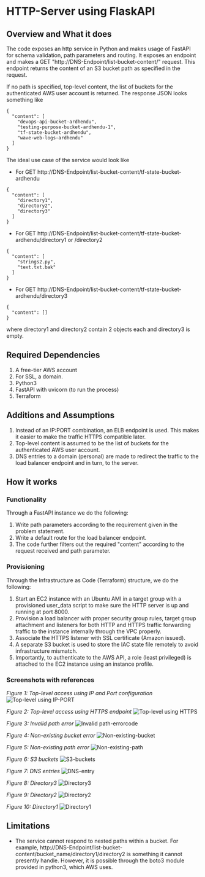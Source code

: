 # HTTP-Server using FlaskAPI

## Overview and What it does
The code exposes an http service in Python and makes usage of FastAPI for schema validation, path parameters and routing. It exposes an endpoint and makes a GET "http://DNS-Endpoint/list-bucket-content/<path>" request. This endpoint returns the content of an S3 bucket path as specified in the request. 


If no path is specified, top-level content, the list of buckets for the authenticated AWS user account is returned. The response JSON looks something like
```
{
  "content": [
    "devops-api-bucket-ardhendu",
    "testing-purpose-bucket-ardhendu-1",
    "tf-state-bucket-ardhendu",
    "wave-web-logs-ardhendu"
  ]
}
```
The ideal use case of the service would look like

* For GET http://DNS-Endpoint/list-bucket-content/tf-state-bucket-ardhendu
```
{
  "content": [
    "directory1",
    "directory2",
    "directory3"
  ]
}
```

* For GET http://DNS-Endpoint/list-bucket-content/tf-state-bucket-ardhendu/directory1 or /directory2
```
{
  "content": [
    "strings2.py",
    "text.txt.bak"
  ]
}
```

* For GET http://DNS-Endpoint/list-bucket-content/tf-state-bucket-ardhendu/directory3
```
{
  "content": []
}
```
where directory1 and directory2 contain 2 objects each and directory3 is empty.

## Required Dependencies

1. A free-tier AWS account
2. For SSL, a domain.
3. Python3 
4. FastAPI with uvicorn (to run the process)
5. Terraform

## Additions and Assumptions
1. Instead of an IP:PORT combination, an ELB endpoint is used. This makes it easier to make the traffic HTTPS compatible later.
2. Top-level content is assumed to be the list of buckets for the authenticated AWS user account.
3. DNS entries to a domain (personal) are made to redirect the traffic to the load balancer endpoint and in turn, to the server.

## How it works

### Functionality
Through a FastAPI instance we do the following:
1. Write path parameters according to the requirement given in the problem statement.
2. Write a default route for the load balancer endpoint.
3. The code further filters out the required "content" according to the request received and path parameter.

### Provisioning
Through the Infrastructure as Code (Terraform) structure, we do the following:
1. Start an EC2 instance with an Ubuntu AMI in a target group with a provisioned user_data script to make sure the HTTP server is up and running at port 8000.
2. Provision a load balancer with proper security group rules, target group attachment and listeners for both HTTP and HTTPS traffic forwarding traffic to the instance internally through the VPC properly.
3. Associate the HTTPS listener with SSL certificate (Amazon issued).
4. A separate S3 bucket is used to store the IAC state file remotely to avoid infrastructure mismatch.
5. Importantly, to authenticate to the AWS API, a role (least privileged) is attached to the EC2 instance using an instance profile.

### Screenshots with references

*Figure 1: Top-level access using IP and Port configuration*
![Top-level using IP-PORT](./IP-PORT-toplevel.png)

*Figure 2: Top-level access using HTTPS endpoint*
![Top-level using HTTPS](./HTTPS-toplevel.png)

*Figure 3: Invalid path error*
![Invalid path-errorcode](./Invalid-path-errorcode-initial.png)

*Figure 4: Non-existing bucket error*
![Non-existing-bucket](./Non-existing-bucket.png)

*Figure 5: Non-existing path error*
![Non-existing-path](./Non-existing-path.png)

*Figure 6: S3 buckets*
![S3-buckets](./S3-buckets.png)

*Figure 7: DNS entries*
![DNS-entry](./DNS-entry.png)

*Figure 8: Directory3*
![Directory3](./directory3.png)

*Figure 9: Directory2*
![Directory2](./directory2.png)

*Figure 10: Directory1*
![Directory1](./directory1.png)

## Limitations
* The service cannot respond to nested paths within a bucket. For example, http://DNS-Endpoint/list-bucket-content/bucket_name/directory1/directory2 is something it cannot presently handle. However, it is possible through the boto3 module provided in python3, which AWS uses.
